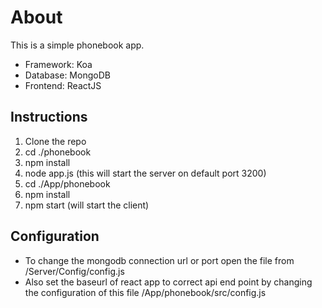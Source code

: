 # About
This is a simple phonebook app.

- Framework: Koa
- Database: MongoDB
- Frontend: ReactJS

## Instructions

1. Clone the repo
2. cd ./phonebook
3. npm install
4. node app.js  (this will start the server on default port 3200)
5. cd ./App/phonebook
6. npm install
7. npm start (will start the client)

## Configuration
- To change the mongodb connection url or port open the file from /Server/Config/config.js
- Also set the baseurl of react app to correct api end point by changing the configuration of this file /App/phonebook/src/config.js
